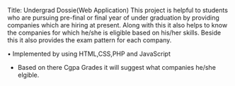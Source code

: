 Title: Undergrad Dossie(Web Application)
 This project is helpful to students who are pursuing pre-final or final year of under
graduation by providing companies which are hiring at present. Along with this it also helps
to know the companies for which he/she is eligible based on his/her skills. Beside this it also
provides the exam pattern for each company.

• Implemented by using HTML,CSS,PHP and JavaScript
* Based on there Cgpa Grades it will suggest what companies he/she elgible.
